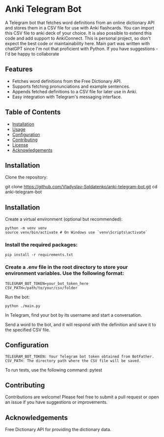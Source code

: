 # Anki Telegram Bot

A Telegram bot that fetches word definitions from an online dictionary API and stores them in a CSV file for use with Anki flashcards. You can import this CSV file to anki deck of your choice. It is also possible to extend this code and add support to AnkiConnect. This is personal project, so don't expect the best code or maintainability here. Main part was written with chatGPT since I'm not that proficient with Python. If you have suggestions - I'd be happy to collaborate

## Features

-   Fetches word definitions from the Free Dictionary API.
-   Supports fetching pronunciations and example sentences.
-   Appends fetched definitions to a CSV file for later use in Anki.
-   Easy integration with Telegram's messaging interface.

## Table of Contents

-   [Installation](#installation)
-   [Usage](#usage)
-   [Configuration](#configuration)
-   [Contributing](#contributing)
-   [License](#license)
-   [Acknowledgements](#acknowledgements)

## Installation

Clone the repository:

git clone https://github.com/Vladyslav-Soldatenko/anki-telegram-bot.git
cd anki-telegram-bot

## Installation

Create a virtual environment (optional but recommended):

    python -m venv venv
    source venv/bin/activate # On Windows use `venv\Scripts\activate`

### Install the required packages:

    pip install -r requirements.txt

### Create a .env file in the root directory to store your environment variables. Use the following format:

    TELEGRAM_BOT_TOKEN=your_bot_token_here
    CSV_PATH=/path/to/your/csv/folder

Run the bot:

    python ./main.py

In Telegram, find your bot by its username and start a conversation.

Send a word to the bot, and it will respond with the definition and save it to the specified CSV file.

## Configuration

    TELEGRAM_BOT_TOKEN: Your Telegram bot token obtained from BotFather.
    CSV_PATH: The directory path where the CSV file will be saved.

To run tests, use the following command:
pytest

## Contributing

Contributions are welcome! Please feel free to submit a pull request or open an issue if you have suggestions or improvements.

## Acknowledgements

Free Dictionary API for providing the dictionary data.
